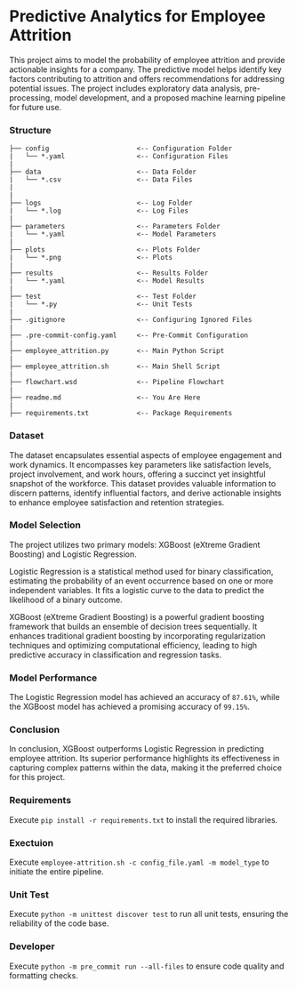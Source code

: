 # Predictive Analytics for Employee Attrition
This project aims to model the probability of employee attrition and provide actionable insights for a company. The predictive model helps identify key factors contributing to attrition and offers recommendations for addressing potential issues. The project includes exploratory data analysis, pre-processing, model development, and a proposed machine learning pipeline for future use.

### Structure
```
├── config                      <-- Configuration Folder
|   └── *.yaml                  <-- Configuration Files
|
├── data                        <-- Data Folder
|   └── *.csv                   <-- Data Files
|
|
├── logs                        <-- Log Folder
|   └── *.log                   <-- Log Files
|
├── parameters                  <-- Parameters Folder
|   └── *.yaml                  <-- Model Parameters
|
├── plots                       <-- Plots Folder
|   └── *.png                   <-- Plots
|
├── results                     <-- Results Folder
|   └── *.yaml                  <-- Model Results
|
├── test                        <-- Test Folder
|   └── *.py                    <-- Unit Tests
|
├── .gitignore                  <-- Configuring Ignored Files
|
├── .pre-commit-config.yaml     <-- Pre-Commit Configuration
|
├── employee_attrition.py       <-- Main Python Script
|
├── employee_attrition.sh       <-- Main Shell Script
|
├── flowchart.wsd               <-- Pipeline Flowchart
|
├── readme.md                   <-- You Are Here
|
├── requirements.txt            <-- Package Requirements
```

### Dataset
The dataset encapsulates essential aspects of employee engagement and work dynamics. It encompasses key parameters like satisfaction levels, project involvement, and work hours, offering a succinct yet insightful snapshot of the workforce. This dataset provides valuable information to discern patterns, identify influential factors, and derive actionable insights to enhance employee satisfaction and retention strategies.

### Model Selection
The project utilizes two primary models: XGBoost (eXtreme Gradient Boosting) and Logistic Regression.

Logistic Regression is a statistical method used for binary classification, estimating the probability of an event occurrence based on one or more independent variables. It fits a logistic curve to the data to predict the likelihood of a binary outcome.

XGBoost (eXtreme Gradient Boosting) is a powerful gradient boosting framework that builds an ensemble of decision trees sequentially. It enhances traditional gradient boosting by incorporating regularization techniques and optimizing computational efficiency, leading to high predictive accuracy in classification and regression tasks.

### Model Performance
The Logistic Regression model has achieved an accuracy of `87.61%`, while the XGBoost model has achieved a promising accuracy of `99.15%`.

### Conclusion
In conclusion, XGBoost outperforms Logistic Regression in predicting employee attrition. Its superior performance highlights its effectiveness in capturing complex patterns within the data, making it the preferred choice for this project.

### Requirements
Execute `pip install -r requirements.txt` to install the required libraries.

### Exectuion
Execute `employee-attrition.sh -c config_file.yaml -m model_type` to initiate the entire pipeline.

### Unit Test
Execute `python -m unittest discover test` to run all unit tests, ensuring the reliability of the code base.

### Developer
Execute `python -m pre_commit run --all-files` to ensure code quality and formatting checks.
